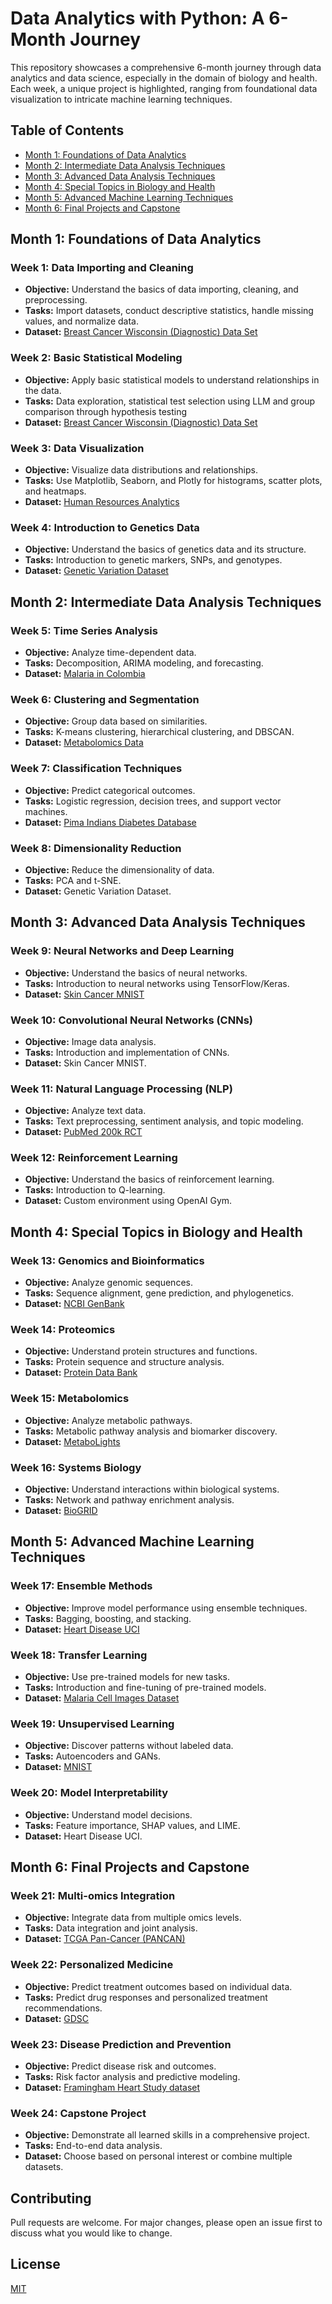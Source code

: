 # Data Analytics with Python: A 6-Month Journey

This repository showcases a comprehensive 6-month journey through data analytics and data science, especially in the domain of biology and health. Each week, a unique project is highlighted, ranging from foundational data visualization to intricate machine learning techniques.

## Table of Contents

- [Month 1: Foundations of Data Analytics](#month-1-foundations-of-data-analytics)
- [Month 2: Intermediate Data Analysis Techniques](#month-2-intermediate-data-analysis-techniques)
- [Month 3: Advanced Data Analysis Techniques](#month-3-advanced-data-analysis-techniques)
- [Month 4: Special Topics in Biology and Health](#month-4-special-topics-in-biology-and-health)
- [Month 5: Advanced Machine Learning Techniques](#month-5-advanced-machine-learning-techniques)
- [Month 6: Final Projects and Capstone](#month-6-final-projects-and-capstone)

## Month 1: Foundations of Data Analytics

### Week 1: Data Importing and Cleaning
- **Objective:** Understand the basics of data importing, cleaning, and preprocessing.
- **Tasks:** Import datasets, conduct descriptive statistics, handle missing values, and normalize data.
- **Dataset:** [Breast Cancer Wisconsin (Diagnostic) Data Set](https://www.kaggle.com/uciml/breast-cancer-wisconsin-data)

### Week 2: Basic Statistical Modeling
- **Objective:** Apply basic statistical models to understand relationships in the data.
- **Tasks:** Data exploration, statistical test selection using LLM and group comparison through hypothesis testing
- **Dataset:** [Breast Cancer Wisconsin (Diagnostic) Data Set](https://www.kaggle.com/uciml/breast-cancer-wisconsin-data)

### Week 3: Data Visualization
- **Objective:** Visualize data distributions and relationships.
- **Tasks:** Use Matplotlib, Seaborn, and Plotly for histograms, scatter plots, and heatmaps.
- **Dataset:** [Human Resources Analytics](https://www.kaggle.com/ludobenistant/hr-analytics)

### Week 4: Introduction to Genetics Data
- **Objective:** Understand the basics of genetics data and its structure.
- **Tasks:** Introduction to genetic markers, SNPs, and genotypes.
- **Dataset:** [Genetic Variation Dataset](https://www.kaggle.com/c/msk-redefining-cancer-treatment/data)

## Month 2: Intermediate Data Analysis Techniques

### Week 5: Time Series Analysis
- **Objective:** Analyze time-dependent data.
- **Tasks:** Decomposition, ARIMA modeling, and forecasting.
- **Dataset:** [Malaria in Colombia](https://www.kaggle.com/rpizarrog/weekly-malaria-cases-in-colombia-1960-to-2001)

### Week 6: Clustering and Segmentation
- **Objective:** Group data based on similarities.
- **Tasks:** K-means clustering, hierarchical clustering, and DBSCAN.
- **Dataset:** [Metabolomics Data](https://www.ebi.ac.uk/metabolights/)

### Week 7: Classification Techniques
- **Objective:** Predict categorical outcomes.
- **Tasks:** Logistic regression, decision trees, and support vector machines.
- **Dataset:** [Pima Indians Diabetes Database](https://www.kaggle.com/uciml/pima-indians-diabetes-database)

### Week 8: Dimensionality Reduction
- **Objective:** Reduce the dimensionality of data.
- **Tasks:** PCA and t-SNE.
- **Dataset:** Genetic Variation Dataset.

## Month 3: Advanced Data Analysis Techniques

### Week 9: Neural Networks and Deep Learning
- **Objective:** Understand the basics of neural networks.
- **Tasks:** Introduction to neural networks using TensorFlow/Keras.
- **Dataset:** [Skin Cancer MNIST](https://www.kaggle.com/kmader/skin-cancer-mnist-ham10000)

### Week 10: Convolutional Neural Networks (CNNs)
- **Objective:** Image data analysis.
- **Tasks:** Introduction and implementation of CNNs.
- **Dataset:** Skin Cancer MNIST.

### Week 11: Natural Language Processing (NLP)
- **Objective:** Analyze text data.
- **Tasks:** Text preprocessing, sentiment analysis, and topic modeling.
- **Dataset:** [PubMed 200k RCT](https://www.kaggle.com/fakenewschallenge1/pubmed-200k-rct)

### Week 12: Reinforcement Learning
- **Objective:** Understand the basics of reinforcement learning.
- **Tasks:** Introduction to Q-learning.
- **Dataset:** Custom environment using OpenAI Gym.

## Month 4: Special Topics in Biology and Health

### Week 13: Genomics and Bioinformatics
- **Objective:** Analyze genomic sequences.
- **Tasks:** Sequence alignment, gene prediction, and phylogenetics.
- **Dataset:** [NCBI GenBank](https://www.ncbi.nlm.nih.gov/genbank/)

### Week 14: Proteomics
- **Objective:** Understand protein structures and functions.
- **Tasks:** Protein sequence and structure analysis.
- **Dataset:** [Protein Data Bank](https://www.rcsb.org/)

### Week 15: Metabolomics
- **Objective:** Analyze metabolic pathways.
- **Tasks:** Metabolic pathway analysis and biomarker discovery.
- **Dataset:** [MetaboLights](https://www.ebi.ac.uk/metabolights/)

### Week 16: Systems Biology
- **Objective:** Understand interactions within biological systems.
- **Tasks:** Network and pathway enrichment analysis.
- **Dataset:** [BioGRID](https://thebiogrid.org/)

## Month 5: Advanced Machine Learning Techniques

### Week 17: Ensemble Methods
- **Objective:** Improve model performance using ensemble techniques.
- **Tasks:** Bagging, boosting, and stacking.
- **Dataset:** [Heart Disease UCI](https://www.kaggle.com/ronitf/heart-disease-uci)

### Week 18: Transfer Learning
- **Objective:** Use pre-trained models for new tasks.
- **Tasks:** Introduction and fine-tuning of pre-trained models.
- **Dataset:** [Malaria Cell Images Dataset](https://www.kaggle.com/iarunava/cell-images-for-detecting-malaria)

### Week 19: Unsupervised Learning
- **Objective:** Discover patterns without labeled data.
- **Tasks:** Autoencoders and GANs.
- **Dataset:** [MNIST](https://www.kaggle.com/c/digit-recognizer/data)

### Week 20: Model Interpretability
- **Objective:** Understand model decisions.
- **Tasks:** Feature importance, SHAP values, and LIME.
- **Dataset:** Heart Disease UCI.

## Month 6: Final Projects and Capstone

### Week 21: Multi-omics Integration
- **Objective:** Integrate data from multiple omics levels.
- **Tasks:** Data integration and joint analysis.
- **Dataset:** [TCGA Pan-Cancer (PANCAN)](https://www.cbioportal.org/)

### Week 22: Personalized Medicine
- **Objective:** Predict treatment outcomes based on individual data.
- **Tasks:** Predict drug responses and personalized treatment recommendations.
- **Dataset:** [GDSC](https://www.cancerrxgene.org/)

### Week 23: Disease Prediction and Prevention
- **Objective:** Predict disease risk and outcomes.
- **Tasks:** Risk factor analysis and predictive modeling.
- **Dataset:** [Framingham Heart Study dataset](https://www.kaggle.com/amanajmera1/framingham-heart-study-dataset)

### Week 24: Capstone Project
- **Objective:** Demonstrate all learned skills in a comprehensive project.
- **Tasks:** End-to-end data analysis.
- **Dataset:** Choose based on personal interest or combine multiple datasets.

## Contributing

Pull requests are welcome. For major changes, please open an issue first to discuss what you would like to change.

## License

[MIT](https://choosealicense.com/licenses/mit/)
